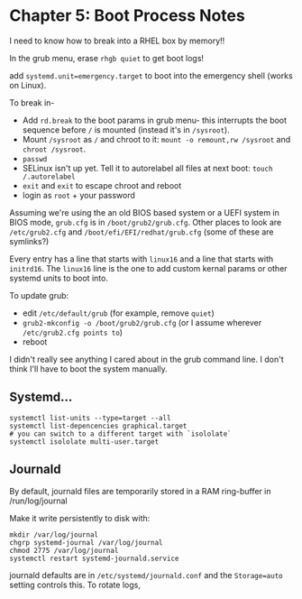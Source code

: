# Chapter 5: Boot Process Notes

I need to know how to break into a RHEL box by memory!!

In the grub menu, erase `rhgb quiet` to get boot logs!

add `systemd.unit=emergency.target` to boot into the emergency shell (works on Linux).

To break in-

- Add `rd.break` to the boot params in grub menu- this interrupts the boot sequence before `/` is mounted (instead it's in `/sysroot`).
- Mount `/sysroot` as `/` and chroot to it: `mount -o remount,rw /sysroot` and `chroot /sysroot`.
- `passwd`
- SELinux isn't up yet. Tell it to autorelabel all files at next boot: `touch /.autorelabel`
- `exit` and `exit` to escape chroot and reboot
- login as `root` + your password

Assuming we're using the an old BIOS based system or a UEFI system in BIOS
mode, `grub.cfg` is in `/boot/grub2/grub.cfg`. Other places to look are
`/etc/grub2.cfg` and `/boot/efi/EFI/redhat/grub.cfg` (some of these are symlinks?)

Every entry has a line that starts with `linux16` and a line that starts with
`initrd16`. The `linux16` line is the one to add custom kernal params or other
systemd units to boot into.

To update grub:

- edit `/etc/default/grub` (for example, remove `quiet`)
- `grub2-mkconfig -o /boot/grub2/grub.cfg` (or I assume wherever `/etc/grub2.cfg
  points to`)
- reboot

I didn't really see anything I cared about in the grub command line. I don't think I'll have to boot the system manually.

## Systemd...

```
systemctl list-units --type=target --all
systemctl list-depencencies graphical.target
# you can switch to a different target with `isololate`
systemctl isololate multi-user.target
```

## Journald

By default, journald files are temporarily stored in a RAM ring-buffer in /run/log/journal

Make it write persistently to disk with:

```
mkdir /var/log/journal
chgrp systemd-journal /var/log/journal
chmod 2775 /var/log/journal
systemctl restart systemd-journald.service
```

journald defaults are in `/etc/systemd/journald.conf` and the `Storage=auto` setting controls this.
To rotate logs, 
